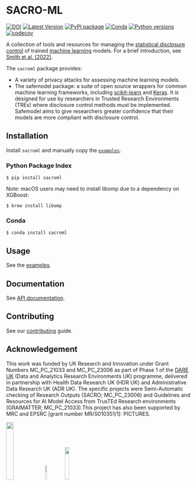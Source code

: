 # SACRO-ML

[![DOI](https://zenodo.org/badge/518801511.svg)](https://zenodo.org/badge/latestdoi/518801511)
[![Latest Version](https://img.shields.io/github/v/release/AI-SDC/SACRO-ML?style=flat)](https://github.com/AI-SDC/SACRO-ML/releases)
[![PyPI package](https://img.shields.io/pypi/v/sacroml.svg)](https://pypi.org/project/sacroml)
[![Conda](https://img.shields.io/conda/vn/conda-forge/sacroml.svg)](https://github.com/conda-forge/sacroml-feedstock)
[![Python versions](https://img.shields.io/pypi/pyversions/sacroml.svg)](https://pypi.org/project/sacroml)
[![codecov](https://codecov.io/gh/AI-SDC/SACRO-ML/branch/main/graph/badge.svg?token=AXX2XCXUNU)](https://codecov.io/gh/AI-SDC/SACRO-ML)

A collection of tools and resources for managing the [statistical disclosure control](https://en.wikipedia.org/wiki/Statistical_disclosure_control) of trained [machine learning](https://en.wikipedia.org/wiki/Machine_learning) models. For a brief introduction, see [Smith et al. (2022)](https://doi.org/10.48550/arXiv.2212.01233).

The `sacroml` package provides:
* A variety of privacy attacks for assessing machine learning models.
* The safemodel package: a suite of open source wrappers for common machine learning frameworks, including [scikit-learn](https://scikit-learn.org) and [Keras](https://keras.io). It is designed for use by researchers in Trusted Research Environments (TREs) where disclosure control methods must be implemented. Safemodel aims to give researchers greater confidence that their models are more compliant with disclosure control.

## Installation

Install `sacroml` and manually copy the [`examples`](examples/).

### Python Package Index

```
$ pip install sacroml
```

Note: macOS users may need to install libomp due to a dependency on XGBoost:
```
$ brew install libomp
```

### Conda

```
$ conda install sacroml
```

## Usage

See the [examples](examples/).

## Documentation

See [API documentation](https://ai-sdc.github.io/SACRO-ML/).

## Contributing

See our [contributing](CONTRIBUTING.md) guide.

## Acknowledgement

This work was funded by UK Research and Innovation under Grant Numbers MC_PC_21033 and MC_PC_23006 as part of Phase 1 of the [DARE UK](https://dareuk.org.uk) (Data and Analytics Research Environments UK) programme, delivered in partnership with Health Data Research UK (HDR UK) and Administrative Data Research UK (ADR UK). The specific projects were Semi-Automatic checking of Research Outputs (SACRO; MC_PC_23006) and Guidelines and Resources for AI Model Access from TrusTEd Research environments (GRAIMATTER; MC_PC_21033).­This project has also been supported by MRC and EPSRC [grant number MR/S010351/1]: PICTURES.

<img src="docs/source/images/UK_Research_and_Innovation_logo.svg" width="20%" height="20%" padding=20/> <img src="docs/source/images/health-data-research-uk-hdr-uk-logo-vector.png" width="10%" height="10%" padding=20/> <img src="docs/source/images/logo_print.png" width="15%" height="15%" padding=20/>
